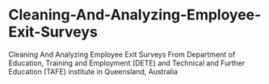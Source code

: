 # Cleaning-And-Analyzing-Employee-Exit-Surveys
Cleaning And Analyzing Employee Exit Surveys From Department of Education, Training and Employment (DETE) and Technical and Further Education (TAFE) institute in Queensland, Australia
